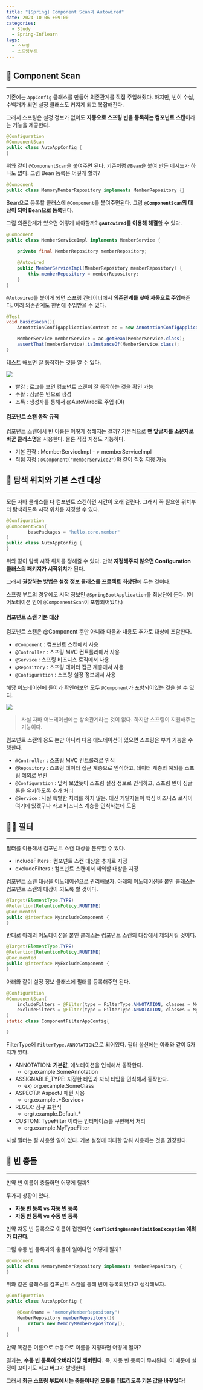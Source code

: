 ```yaml
---
title: "[Spring] Component Scan과 Autowired"
date: 2024-10-06 +09:00
categories:
  - Study
  - Spring-Inflearn
tags:
  - 스프링
  - 스프링부트
---
```

## 🧐 Component Scan
---
기존에는 `AppConfig` 클래스를 만들어 의존관계를 직접 주입해줬다. 하지만, 빈이 수십, 수백개가 되면 설정 클래스도 커지게 되고 복잡해진다.

그래서 스프링은 설정 정보가 없어도 **자동으로 스프링 빈을 등록하는 컴포넌트 스캔**이라는 기능을 제공한다.

```java
@Configuration
@ComponentScan
public class AutoAppConfig {
}
```

위와 같이 `@ComponentScan`을 붙여주면 된다. 기존처럼 `@Bean`을 붙여 만든 메서드가 하나도 없다. 그럼 Bean 등록은 어떻게 할까?

```java
@Component 
public class MemoryMemberRepository implements MemberRepository {}
```

Bean으로 등록할 클래스에 `@Component`를 붙여주면된다. 그럼 **`@ComponentScan`의 대상이 되어 Bean으로 등록**된다.

그럼 의존관계가 있으면 어떻게 해야할까? **`@Autowired`를 이용해 해결**할 수 있다.

```java
@Component
public class MemberServiceImpl implements MemberService {
	
	private final MemberRepository memberRepository;
 
	@Autowired
	public MemberServiceImpl(MemberRepository memberRepository) {
		this.memberRepository = memberRepository;
	}
}
```

`@Autowired`를 붙이게 되면 스프링 컨테이너에서 **의존관계를 찾아 자동으로 주입**해준다. 여러 의존관계도 한번에 주입받을 수 있다.

```java
@Test
void basicSacan(){
	AnnotationConfigApplicationContext ac = new AnnotationConfigApplicationContext(AutoAppConfig.class);

	MemberService memberService = ac.getBean(MemberService.class);
	assertThat(memberService).isInstanceOf(MemberService.class);
}
```

테스트 해보면 잘 동작하는 것을 알 수 있다.

![](images/2024-10-06-Spring-Inflearn-Basic-6-3.png)

- 빨강 : 로그를 보면 컴포넌트 스캔이 잘 동작하는 것을 확인 가능
- 주황 : 싱글톤 빈으로 생성
- 초록 : 생성자를 통해서 @AutoWired로 주입 (DI)
#### 컴포넌트 스캔 동작 규칙
컴포넌트 스캔에서 빈 이름은 어떻게 정해지는 걸까? 기본적으로 **맨 앞글자를 소문자로 바꾼 클래스명**을 사용한다. 물론 직접 지정도 가능하다.
- 기본 전략 : MemberServiceImpl - > memberServiceImpl
- 직접 지정 : `@Component("memberService2")`와 같이 직접 지정 가능

## 🔎 탐색 위치와 기본 스캔 대상
---
모든 자바 클래스를 다 컴포넌트 스캔하면 시간이 오래 걸린다. 그래서 꼭 필요한 위치부터 탐색하도록 시작 위치를 지정할 수 있다.

```java
@Configuration
@ComponentScan(
        basePackages = "hello.core.member"
)
public class AutoAppConfig {
}
```

위와 같이 탐색 시작 위치를 정해줄 수 있다. 만약 **지정해주지 않으면 Configuration 클래스의 패키지가 시작위치**가 된다.

그래서 **권장하는 방법은 설정 정보 클래스를 프로젝트 최상단**에 두는 것이다.

스프링 부트의 경우에도 시작 정보인 `@SpringBootApplication`를 최상단에 둔다. (이 어노테이션 안에 `@CompoenentScan`이 포함되어있다.)

#### 컴포넌트 스캔 기본 대상
컴포넌트 스캔은 @Component 뿐만 아니라 다음과 내용도 추가로 대상에 포함한다.
- `@Component` : 컴포넌트 스캔에서 사용
- `@Controller` : 스프링 MVC 컨트롤러에서 사용
- `@Service` : 스프링 비즈니스 로직에서 사용
- `@Repository` : 스프링 데이터 접근 계층에서 사용
- `@Configuration` : 스프링 설정 정보에서 사용

해당 어노테이션에 들어가 확인해보면 모두 `@Component`가 포함되어있는 것을 볼 수 있다.

![](images/2024-10-06-Spring-Inflearn-Basic-6-4.png)

> 사실 자바 어노테이션에는 상속관계라는 것이 없다. 하지만 스프링이 지원해주는 기능이다.

컴포넌트 스캔의 용도 뿐만 아니라 다음 애노테이션이 있으면 스프링은 부가 기능을 수행한다.

- `@Controller` : 스프링 MVC 컨트롤러로 인식
- `@Repository` : 스프링 데이터 접근 계층으로 인식하고, 데이터 계층의 예외를 스프링 예외로 변환
- `@Configuration` : 앞서 보았듯이 스프링 설정 정보로 인식하고, 스프링 빈이 싱글톤을 유지하도록 추가 처리
- `@Service` : 사실 특별한 처리를 하지 않음. 대신 개발자들이 핵심 비즈니스 로직이 여기에 있겠구나 라고 비즈니스 계층을 인식하는데 도움

## 🙅🏻 필터
---
필터를 이용해서 컴포넌트 스캔 대상을 분류할 수 있다.

- includeFilters : 컴포넌트 스캔 대상을 추가로 지정
- excludeFilters : 컴포넌트 스캔에서 제외할 대상을 지정

컴포넌트 스캔 대상을 어노테이션으로 관리해보자. 아래의 어노테이션을 붙인 클래스는 컴포넌트 스캔의 대상이 되도록 할 것이다.

```java
@Target(ElementType.TYPE)
@Retention(RetentionPolicy.RUNTIME)
@Documented
public @interface MyincludeComponent {
}
```

반대로 아래의 어노테이션을 붙인 클래스는 컴포넌트 스캔의 대상에서 제외시킬 것이다.

```java
@Target(ElementType.TYPE)
@Retention(RetentionPolicy.RUNTIME)
@Documented
public @interface MyExcludeComponent {
}
```

아래와 같이 설정 정보 클래스에 필터를 등록해주면 된다.

```java
@Configuration
@ComponentScan(
	includeFilters = @Filter(type = FilterType.ANNOTATION, classes = MyincludeComponent.class),
	excludeFilters = @Filter(type = FilterType.ANNOTATION, classes = MyExcludeComponent.class)
)
static class ComponentFilterAppConfig{

}
```

FilterType에 `FilterType.ANNOTATION`으로 되어있다. 필터 옵션에는 아래와 같이 5가지가 있다.

- ANNOTATION: **기본값**, 애노테이션을 인식해서 동작한다.
	- org.example.SomeAnnotation
- ASSIGNABLE_TYPE: 지정한 타입과 자식 타입을 인식해서 동작한다.
	- ex) org.example.SomeClass
- ASPECTJ: AspectJ 패턴 사용
	- org.example..*Service+
- REGEX: 정규 표현식
	- org\\.example\.Default.*
- CUSTOM: TypeFilter 이라는 인터페이스를 구현해서 처리
	- org.example.MyTypeFilter

사실 필터는 잘 사용할 일이 없다. 기본 설정에 최대한 맞춰 사용하는 것을 권장한다.

## 🚨 빈 충돌
---
만약 빈 이름이 충돌하면 어떻게 될까?

두가지 상황이 있다.
- **자동 빈 등록 vs 자동 빈 등록**
- **자동 빈 등록 vs 수동 빈 등록**

만약 자동 빈 등록으로 이름이 겹친다면 **`ConflictingBeanDefinitionException` 예외가 터진다**.

그럼 수동 빈 등록과의 충돌이 일어나면 어떻게 될까?

```java
@Component
public class MemoryMemberRepository implements MemberRepository {
}
```

위와 같은 클래스를 컴포넌트 스캔을 통해 빈이 등록되었다고 생각해보자.

```java
@Configuration
public class AutoAppConfig {

    @Bean(name = "memoryMemberRepository")
    MemberRepository memberRepository(){
        return new MemoryMemberRepository();
    }
}
```

만약 똑같은 이름으로 수동으로 이름을 지정하면 어떻게 될까?

결과는, **수동 빈 등록이 오버라이딩 해버린다.** 즉, 자동 빈 등록이 무시된다. 이 때문에 설정이 꼬이기도 하고 버그가 발생한다.

그래서 **최근 스프링 부트에서는 충돌이나면 오류를 터트리도록 기본 값을 바꾸었다!**